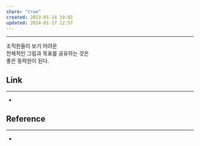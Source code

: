 ```yaml
---
share: "true"
created: 2023-01-24 19:02
updated: 2024-01-17 12:57
---
```


---

조직원들이 보기 어려운  
전체적인 그림과 목표를 공유하는 것은  
좋은 동력원이 된다.


## Link
---
- 


## Reference
---
- 